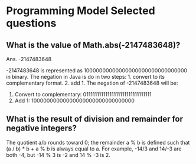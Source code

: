 # Programming Model Selected questions
## What is the value of Math.abs(-2147483648)?
Ans. -2147483648

-2147483648 is represented as 10000000000000000000000000000000 in binary. The negation in Java is do in two steps: 1. convert to its complementary format. 2. add 1. The negation of -2147483648 will be:
1. Convert to complementary: 01111111111111111111111111111111
2. Add 1: 10000000000000000000000000000000

## What is the result of division and remainder for negative integers?
The quotient a/b rounds toward 0; the remainder a % b is defined such that (a / b) * b + a % b is always equal to a. For example, -14/3 and 14/-3 are both -4, but -14 % 3 is -2 and 14 % -3 is 2.
